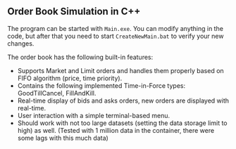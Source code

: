 ## Order Book Simulation in C++

The program can be started with `Main.exe`. You can modify anything in the code, but after that you need to start `CreateNewMain.bat` to verify your new changes.

The order book has the following built-in features:

- Supports Market and Limit orders and handles them properly based on FIFO algorithm (price, time priority).
- Contains the following implemented Time-in-Force types: GoodTillCancel, FillAndKill.
- Real-time display of bids and asks orders, new orders are displayed with real-time.
- User interaction with a simple terminal-based menu.
- Should work with not too large datasets (setting the data storage limit to high) as well. (Tested with 1 million data in the container, there were some lags with this much data)
